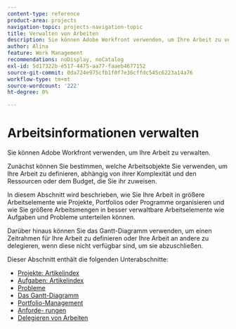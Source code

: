 ```yaml
---
content-type: reference
product-area: projects
navigation-topic: projects-navigation-topic
title: Verwalten von Arbeiten
description: Sie können Adobe Workfront verwenden, um Ihre Arbeit zu verwalten. Zunächst können Sie bestimmen, welche Arbeitsobjekte Sie verwenden, um Ihre Arbeit zu definieren, abhängig von ihrer Komplexität und den Ressourcen oder dem Budget, die Sie ihr zuweisen. In diesem Abschnitt wird beschrieben, wie Sie Ihre Arbeit in größere Arbeitselemente wie Projekte, Portfolios oder Programme organisieren und wie Sie größere Arbeitsmengen in besser verwaltbare Arbeitselemente wie Aufgaben und Probleme unterteilen können. Darüber hinaus können Sie das Gantt-Diagramm verwenden, um einen Zeitrahmen für Ihre Arbeit zu definieren oder Ihre Arbeit an andere zu delegieren, wenn diese nicht verfügbar sind, um sie abzuschließen.
author: Alina
feature: Work Management
recommendations: noDisplay, noCatalog
exl-id: 5d17322b-e517-4475-aa77-faaeb4677152
source-git-commit: 0da724e975cfb1f0f7e36cffdc545c6223a14a76
workflow-type: tm+mt
source-wordcount: '222'
ht-degree: 0%

---
```


# Arbeitsinformationen verwalten

Sie können Adobe Workfront verwenden, um Ihre Arbeit zu verwalten.

Zunächst können Sie bestimmen, welche Arbeitsobjekte Sie verwenden, um Ihre Arbeit zu definieren, abhängig von ihrer Komplexität und den Ressourcen oder dem Budget, die Sie ihr zuweisen.

In diesem Abschnitt wird beschrieben, wie Sie Ihre Arbeit in größere Arbeitselemente wie Projekte, Portfolios oder Programme organisieren und wie Sie größere Arbeitsmengen in besser verwaltbare Arbeitselemente wie Aufgaben und Probleme unterteilen können.

Darüber hinaus können Sie das Gantt-Diagramm verwenden, um einen Zeitrahmen für Ihre Arbeit zu definieren oder Ihre Arbeit an andere zu delegieren, wenn diese nicht verfügbar sind, um sie abzuschließen.

Dieser Abschnitt enthält die folgenden Unterabschnitte:

* [Projekte: Artikelindex](../manage-work/projects/projects-overview.md)
* [Aufgaben: Artikelindex](../manage-work/tasks/tasks-overview.md)
* [Probleme](../manage-work/issues/issues-overview.md)
* [Das Gantt-Diagramm](../manage-work/gantt-chart/the-gantt-chart.md)
* [Portfolio-Management](../manage-work/portfolios/portfolio-management-overview.md)
* [Anforde- rungen](../manage-work/requests/requests-overview.md)
* [Delegieren von Arbeiten](../manage-work/delegate-work/delegate-work.md)
